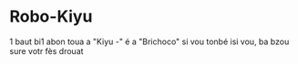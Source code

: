 # Robo-Kiyu
1 baut bi1
abon toua a "Kiyu -" é a "Brichoco"
si vou tonbé isi vou, ba bzou sure votr fès drouat
